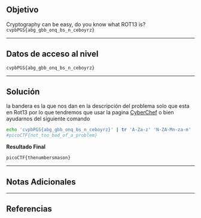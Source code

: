 ## Objetivo 

Cryptography can be easy, do you know what ROT13 is? `cvpbPGS{abg_gbb_onq_bs_n_ceboyrz}`

---
## Datos de acceso al nivel 

`cvpbPGS{abg_gbb_onq_bs_n_ceboyrz}`

---
## Solución 
la bandera es la que nos dan en la descripción del problema solo que esta en Rot13 por lo que tendremos que usar la pagina [CyberChef](https://gchq.github.io/CyberChef/) o bien ayudarnos del siguiente comando

```bash
echo 'cvpbPGS{abg_gbb_onq_bs_n_ceboyrz}' | tr 'A-Za-z' 'N-ZA-Mn-za-m'
#picoCTF{not_too_bad_of_a_problem}

```

**Resultado Final**
```
picoCTF{thenumbersmason}
```

---
## Notas Adicionales 

---
## Referencias 